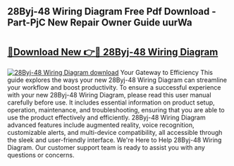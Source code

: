## 28Byj-48 Wiring Diagram Free Pdf Download - Part-PjC New Repair Owner Guide uurWa

# <h2><a href="http://dfsa2wy.blite.top/?on=28Byj-48+Wiring+Diagram">🔗Download New 👉🔴 28Byj-48 Wiring Diagram</a></h2>

[![28Byj-48 Wiring Diagram download](https://i.imgur.com/lujVjoI.png)](http://dfsa2wy.blite.top/?on=28Byj-48+Wiring+Diagram)
Your Gateway to Efficiency This guide explores the ways your new 28Byj-48 Wiring Diagram can streamline your workflow and boost productivity. To ensure a successful experience with your new 28Byj-48 Wiring Diagram, please read this user manual carefully before use. It includes essential information on product setup, operation, maintenance, and troubleshooting, ensuring that you are able to use the product effectively and efficiently. 28Byj-48 Wiring Diagram advanced features include augmented reality, voice recognition, customizable alerts, and multi-device compatibility, all accessible through the sleek and user-friendly interface. We're Here to Help 28Byj-48 Wiring Diagram. Our customer support team is ready to assist you with any questions or concerns.
